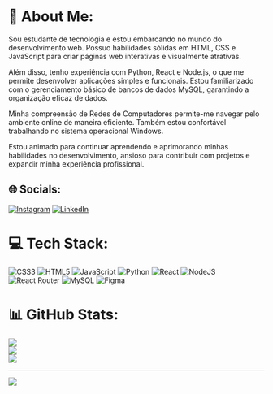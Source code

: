 # 💫 About Me:
Sou estudante de tecnologia e estou embarcando no mundo do desenvolvimento web. Possuo habilidades sólidas em HTML, CSS e JavaScript para criar páginas web interativas e visualmente atrativas.

Além disso, tenho experiência com Python, React e Node.js, o que me permite desenvolver aplicações simples e funcionais. Estou familiarizado com o gerenciamento básico de bancos de dados MySQL, garantindo a organização eficaz de dados.

Minha compreensão de Redes de Computadores permite-me navegar pelo ambiente online de maneira eficiente. Também estou confortável trabalhando no sistema operacional Windows.

Estou animado para continuar aprendendo e aprimorando minhas habilidades no desenvolvimento, ansioso para contribuir com projetos e expandir minha experiência profissional.


## 🌐 Socials:
[![Instagram](https://img.shields.io/badge/Instagram-%23E4405F.svg?logo=Instagram&logoColor=white)](https://instagram.com/https://www.instagram.com/arnoldsilvaa/) [![LinkedIn](https://img.shields.io/badge/LinkedIn-%230077B5.svg?logo=linkedin&logoColor=white)](https://linkedin.com/in/www.linkedin.com/in/arnold-silva-35324122b) 

# 💻 Tech Stack:
![CSS3](https://img.shields.io/badge/css3-%231572B6.svg?style=for-the-badge&logo=css3&logoColor=white) ![HTML5](https://img.shields.io/badge/html5-%23E34F26.svg?style=for-the-badge&logo=html5&logoColor=white) ![JavaScript](https://img.shields.io/badge/javascript-%23323330.svg?style=for-the-badge&logo=javascript&logoColor=%23F7DF1E) ![Python](https://img.shields.io/badge/python-3670A0?style=for-the-badge&logo=python&logoColor=ffdd54) ![React](https://img.shields.io/badge/react-%2320232a.svg?style=for-the-badge&logo=react&logoColor=%2361DAFB) ![NodeJS](https://img.shields.io/badge/node.js-6DA55F?style=for-the-badge&logo=node.js&logoColor=white) ![React Router](https://img.shields.io/badge/React_Router-CA4245?style=for-the-badge&logo=react-router&logoColor=white) ![MySQL](https://img.shields.io/badge/mysql-%2300000f.svg?style=for-the-badge&logo=mysql&logoColor=white) ![Figma](https://img.shields.io/badge/figma-%23F24E1E.svg?style=for-the-badge&logo=figma&logoColor=white)
# 📊 GitHub Stats:
![](https://github-readme-stats.vercel.app/api?username=ArnoldSilva&theme=dark&hide_border=false&include_all_commits=false&count_private=false)<br/>
![](https://github-readme-streak-stats.herokuapp.com/?user=ArnoldSilva&theme=dark&hide_border=false)<br/>
![](https://github-readme-stats.vercel.app/api/top-langs/?username=ArnoldSilva&theme=dark&hide_border=false&include_all_commits=false&count_private=false&layout=compact)

---
[![](https://visitcount.itsvg.in/api?id=ArnoldSilva&icon=0&color=0)](https://visitcount.itsvg.in)

<!-- Proudly created with GPRM ( https://gprm.itsvg.in ) -->
